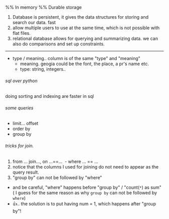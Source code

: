 %% In memory
%% Durable storage

1. Database is persistent, it gives the data structures for storing and search our data. fast
2. allow multiple users to use at the same time, which is not possible with flat files.
3. relational database allows for querying and summarizing data. we can also do comparisons and set up constraints.
----------------

* type / meaning.. column is of the same "type" and "meaning"
  * meaning. geogia could be the font, the place, a pr's name etc.
  * type: string, integers..
 
###### sql over python
doing sorting and indexing are faster in sql

###### some queries
- limit... offset
- order by
- group by

###### tricks for join.
1. from ... join..., on ...==...
  - where ... == ...
2. notice that the columns I used for joining do not need to appear as the query result.
3. "group by" can not be followed by "where"
  - and be careful, "where" happens before "group by" / "count(`*`) as sum" ( I guess for the same reason as 
  why `group by` can not be followed by `where`)
  - :+1:.. the solution is to put having num = 1, which happens after "group by"!
